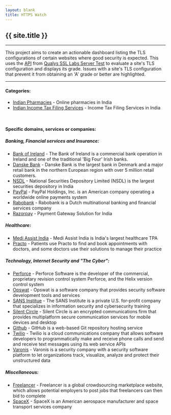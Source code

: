 ```yaml
---
layout: blank
title: HTTPS Watch
---
```

<div>
	<h2>{{ site.title }}</h2>
</div>
<hr>
<div>
	This project aims to create an actionable dashboard listing the TLS configurations of certain websites where good security is expected.
	This uses the <a href="https://github.com/ssllabs/ssllabs-scan/blob/stable/ssllabs-api-docs.md">API</a> from <a href="https://www.ssllabs.com/ssltest/index.html">Qualys SSL Labs Server Test</a>
	to evaluate a site's TLS configuration and displays its grade. Issues with a site's TLS configuration that prevent it from obtaining an 'A' grade or better are highlighted.
<div>
<hr>
<div>
	<h4>Categories:</h4>
	<ul>
		<li><a href="./reports/indianPharmacies">Indian Pharmacies</a> - Online pharmacies in India</li>
		<li><a href="./reports/indianIncomeTaxFilingServices">Indian Income Tax Filing Services</a> - Income Tax Filing Services in India</li>
	</ul>
	<br>
	<h4>Specific domains, services or companies:</h4>
	<h5>Banking, Financial services and Insurance:</h5>
	<ul>
		<li><a href="./reports/bankOfIreland">Bank of Ireland</a> - The Bank of Ireland is a commercial bank operation in Ireland and one of the traditional 'Big Four' Irish banks.</li>
		<li><a href="./reports/danskeBank">Danske Bank</a> - Danske Bank is the largest bank in Denmark and a major retail bank in the northern European region with over 5 million retail customers.</li>
		<li><a href="./reports/nsdl">NSDL</a> - National Securities Depository Limited (NSDL) is the largest securities depository in India</li>
		<li><a href="./reports/payPal">PayPal</a> - PayPal Holdings, Inc. is an American company operating a worldwide online payments system</li>
		<li><a href="./reports/rabobank">Rabobank</a> - Rabobank is a Dutch multinational banking and financial services company</li>
		<li><a href="./reports/razorpay">Razorpay</a> - Payment Gateway Solution for India</li>
	</ul>
	<h5>Healthcare:</h5>
	<ul>
		<li><a href="./reports/mediAssistIndia">Medi Assist India</a> - Medi Assist India is India's largest healthcare TPA</li>
		<li><a href="./reports/practo">Practo</a> - Patients use Practo to find and book appointments with doctors, and some doctors use their solutions to manage their practice</li>
	</ul>
	<h5>Technology, Internet Security and "The Cyber":</h5>
	<ul>
		<li><a href="./reports/perforce">Perforce</a> - Perforce Software is the developer of the commercial, proprietary revision control system Perforce, and the Helix version control system</li>
		<li><a href="./reports/opswat">Opswat</a> - Opswat is a software company that provides security software development tools and services</li>
		<li><a href="./reports/sansInstitute">SANS Institue</a> - The SANS Institute is a private U.S. for-profit company that specializes in information security and cybersecurity training</li>
		<li><a href="./reports/silentCircle">Silent Circle</a> - Silent Circle is an encrypted communications firm that provides multiplatform secure communication services for mobile devices and desktop</li>
		<li><a href="./reports/github">Github</a> - GitHub is a web-based Git repository hosting service</li>
		<li><a href="./reports/twilio">Twilio</a> - Twilio is a cloud communications company that allows software developers to programmatically make and receive phone calls and send and receive text messages using its web service APIs</li>
		<li><a href="./reports/varonis">Varonis</a> - Varonis is a security company with a security software platform to let organizations track, visualize, analyze and protect their unstructured data</li>
	</ul>
	<h5>Miscellaneous:</h5>
	<ul>
		<li><a href="./reports/freelancer">Freelancer</a> - Freelancer is a global crowdsourcing marketplace website, which allows potential employers to post jobs that freelancers can then bid to complete</li>
		<li><a href="./reports/spacex">SpaceX</a> - SpaceX is an American aerospace manufacturer and space transport services company</li>
	</ul>
</div>